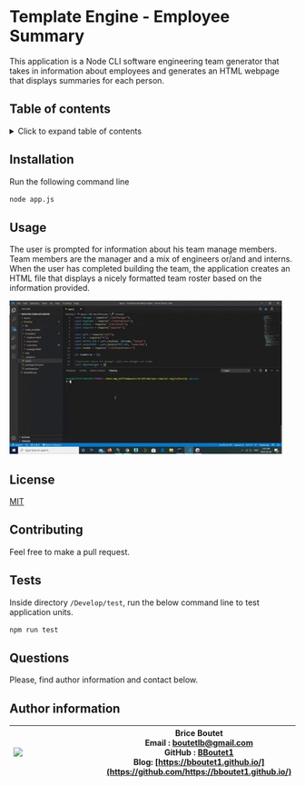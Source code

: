 # Template Engine - Employee Summary

 This application is a Node CLI software engineering team generator that takes in information about employees and generates an HTML webpage that displays summaries for each person.

## Table of contents

<!-- ⛔️ MD-MAGIC-EXAMPLE:START (TOC:collapse=true&collapseText=Click to expand) -->
<details>
<summary>Click to expand table of contents</summary>

* [Installation](#installation)
* [Usage](#usage)
* [Licence](#licence)
* [Contributing](#contributing)
* [Tests](#tests)
* [Questiions](#questions)
* [Author information](#author-information)

</details>
<!-- ⛔️ MD-MAGIC-EXAMPLE:END -->

## Installation

Run the following  command line
```sh
node app.js
```

## Usage

The user is prompted for information about his team manage members. Team members are the manager and a mix of engineers or/and and interns. When the user has completed building the team, the application creates an HTML file that displays a nicely formatted team roster based on the information provided.

<img src="./team-generator.gif">

## License

[MIT](https://choosealicense.com/licenses/mit)

## Contributing

Feel free to make a pull request.

## Tests

Inside directory `/Develop/test`, run the below command line to test application units.
```sh
npm run test
```

## Questions

Please, find author information and contact below.

## Author information

| <img align="left" width="150" height="auto" margin="10"  src="https://avatars3.githubusercontent.com/u/59809722?v=4"> |  Brice Boutet <br/>  Email : [boutetlb@gmail.com](boutetlb@gmail.com)<br/> GitHub : [BBoutet1](https://github.com/bboutet1)<br> Blog:  [https://bboutet1.github.io/](https://github.com/https://bboutet1.github.io/) |
| -------- | ----------- |
